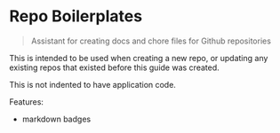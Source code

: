 # Repo Boilerplates
> Assistant for creating docs and chore files for Github repositories

This is intended to be used when creating a new repo, or updating any existing repos that existed before this guide was created.

This is not indented to have application code.

Features:
- markdown badges
